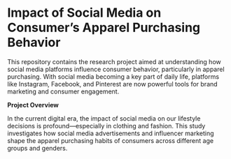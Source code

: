 # Impact of Social Media on Consumer’s Apparel Purchasing Behavior

This repository contains the research project aimed at understanding how social media platforms influence consumer behavior, particularly in apparel purchasing. With social media becoming a key part of daily life, platforms like Instagram, Facebook, and Pinterest are now powerful tools for brand marketing and consumer engagement.

**Project Overview**

In the current digital era, the impact of social media on our lifestyle decisions is profound—especially in clothing and fashion. This study investigates how social media advertisements and influencer marketing shape the apparel purchasing habits of consumers across different age groups and genders.
